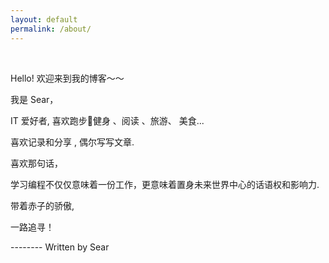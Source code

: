 ```yaml
---
layout: default
permalink: /about/
---
```




<br/>

Hello! 欢迎来到我的博客～～

我是 Sear，

IT 爱好者, 喜欢跑步🏃健身 、阅读 、旅游、 美食...

喜欢记录和分享 , 偶尔写写文章.

喜欢那句话，

学习编程不仅仅意味着一份工作，更意味着置身未来世界中心的话语权和影响力.

带着赤子的骄傲,

一路追寻！


-------- Written by Sear

